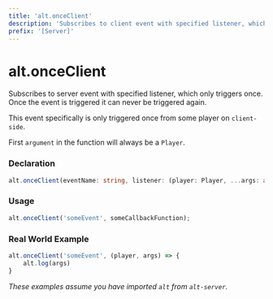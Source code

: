 ```yaml
---
title: 'alt.onceClient'
description: 'Subscribes to client event with specified listener, which only triggers once.'
prefix: '[Server]'
---
```


# alt.onceClient

Subscribes to server event with specified listener, which only triggers once. Once the event is triggered it can never be triggered again.

This event specifically is only triggered once from some player on `client-side`.

First `argument` in the function will always be a `Player`.

### Declaration

```typescript
alt.onceClient(eventName: string, listener: (player: Player, ...args: any[]) => void): void
```

### Usage

```js
alt.onceClient('someEvent', someCallbackFunction);
```

### Real World Example

```js
alt.onceClient('someEvent', (player, args) => {
    alt.log(args)
}
```

_These examples assume you have imported `alt` from `alt-server`._